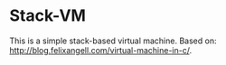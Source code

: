 # Stack-VM

This is a simple stack-based virtual machine. Based on: http://blog.felixangell.com/virtual-machine-in-c/.
